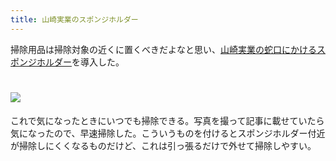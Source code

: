 ```yaml
---
title: 山崎実業のスポンジホルダー
---
```

掃除用品は掃除対象の近くに置くべきだよなと思い、[山崎実業の蛇口にかけるスポンジホルダー](https://www.amazon.co.jp/dp/B07MM4GC6P)を導入した。

![](https://lh5.googleusercontent.com/SrLkPj8NDoiyZNaRTu89rQNXjR3Piv6c1cl3JOeev1qPnhn6MIcLzxjkUroN0stWcLY2E8JchVT28dSKUG7Hb3BhLF2d60sc72CU4v4niGcea4NU0mQ2EM-mzGcmd_uGj2JAlIPWyAoMnTGou8f_dfL8yDt1PMirA-VretHhPp4eQkaS3XIN4SyvyEwX)
===================================================================================================================================================================================================================================

これで気になったときにいつでも掃除できる。写真を撮って記事に載せていたら気になったので、早速掃除した。こういうものを付けるとスポンジホルダー付近が掃除しにくくなるものだけど、これは引っ張るだけで外せて掃除しやすい。

